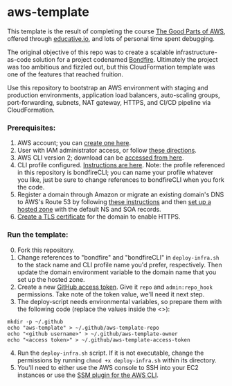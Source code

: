  # aws-template

This template is the result of completing the course [The Good Parts of AWS](https://www.educative.io/courses/good-parts-of-aws), offered through [educative.io](https://www.educative.io), and lots of personal time spent debugging.

The original objective of this repo was to create a scalable infrastructure-as-code solution for a project codenamed [Bondfire](https://bitbucket.org/software-amigos/). Ultimately the project was too ambitious and fizzled out, but this CloudFormation template was one of the features that reached fruition. 

Use this repository to bootstrap an AWS environment with staging and production environments, application load balancers, auto-scaling groups, port-forwarding, subnets, NAT gateway, HTTPS, and CI/CD pipeline via CloudFormation.

### Prerequisites:
1) AWS account; you can [create one here](https://portal.aws.amazon.com/billing/signup).
2) User with IAM administrator access, or follow [these directions](https://docs.aws.amazon.com/IAM/latest/UserGuide/getting-started_create-admin-group.html).
3) AWS CLI version 2; download can be [accessed from here](https://docs.aws.amazon.com/cli/latest/userguide/cli-chap-install.html).
4) CLI profile configured. [Instructions are here](https://docs.aws.amazon.com/cli/latest/userguide/cli-chap-configure.html). Note: the profile referenced in this repository is bondfireCLI; you can name your profile whatever you like, just be sure to change references to bondfireCLI when you fork the code.
5) Register a domain through Amazon or migrate an existing domain's DNS to AWS's Route 53 by following [these instructions](https://docs.aws.amazon.com/Route53/latest/DeveloperGuide/MigratingDNS.html) and then [set up a hosted zone](https://docs.aws.amazon.com/Route53/latest/DeveloperGuide/migrate-dns-domain-in-use.html) with the default NS and SOA records.
6) [Create a TLS certificate](https://console.aws.amazon.com/acm) for the domain to enable HTTPS. 

### Run the template:
0) Fork this repository.
1) Change references to "bondfire" and "bondfireCLI" in `deploy-infra.sh` to the stack name and CLI profile name you'd prefer, respectively. Then update the domain environment variable to the domain name that you set up the hosted zone.
2) Create a new [GitHub access token](https://github.com/settings/tokens/new). Give it `repo` and `admin:repo_hook` permissions. Take note of the token value, we'll need it next step. 
3) The deploy-script needs environmental variables, so prepare them with the following code (replace the values inside the \<>): 
```
mkdir -p ~/.github
echo "aws-template" > ~/.github/aws-template-repo
echo "<github username>" > ~/.github/aws-template-owner
echo "<access token>" > ~/.github/aws-template-access-token
```
4) Run the `deploy-infra.sh` script. If it is not executable, change the permissions by running `chmod +x deploy-infra.sh` within its directory.
5) You'll need to either use the AWS console to SSH into your EC2 instances or use the [SSM plugin for the AWS CLI](https://docs.aws.amazon.com/systems-manager/latest/userguide/session-manager-working-with-install-plugin.html).